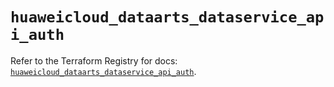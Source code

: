 # `huaweicloud_dataarts_dataservice_api_auth`

Refer to the Terraform Registry for docs: [`huaweicloud_dataarts_dataservice_api_auth`](https://registry.terraform.io/providers/huaweicloud/huaweicloud/1.71.1/docs/resources/dataarts_dataservice_api_auth).
